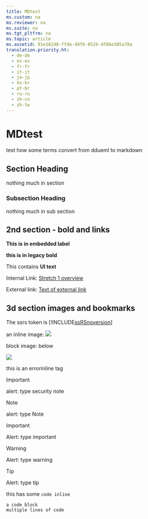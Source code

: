 ```yaml
---
title: MDtest
ms.custom: na
ms.reviewer: na
ms.suite: na
ms.tgt_pltfrm: na
ms.topic: article
ms.assetid: 91e182d8-ffde-49f6-8526-df8be305a70a
translation.priority.ht: 
  - de-de
  - es-es
  - fr-fr
  - it-it
  - ja-jp
  - ko-kr
  - pt-br
  - ru-ru
  - zh-cn
  - zh-tw
---
```

# MDtest
  test how some terms convert from ddueml to markdown

## Section Heading
 nothing much in section

### Subsection Heading
 nothing much in sub section

## 2nd section \- bold and links
 **This is in embedded label**

 **this is in legacy bold**

 This contains **UI text**

 Internal Link: [Stretch 1 overview](../Topic/Stretch-1-overview.md)

 External link: [Text of external link](https://msdn.microsoft.com/en-us/library/dn876712.aspx)

## 3d section images and bookmarks
 The ssrs token is [!INCLUDE[ssRSnoversion](TokenContainer-ssRSnoversion_md.md)]

 an inline image: ![](ImageContainer/Images/Image-ssrs_fyi_note.png)

 block image: below

 ![](ImageContainer/Images/Image-MS_Logo_X-Small.png)

 this is an errorinline tag

> [!IMPORTANT]
>  alert: type security note

> [!NOTE]
>  alert: type Note

> [!IMPORTANT]
>  Alert: type important

> [!WARNING]
>  Alert: type warning

> [!TIP]
>  Alert: type tip

 this has some `code inline`

```
a code block
multiple lines of code 
```

  